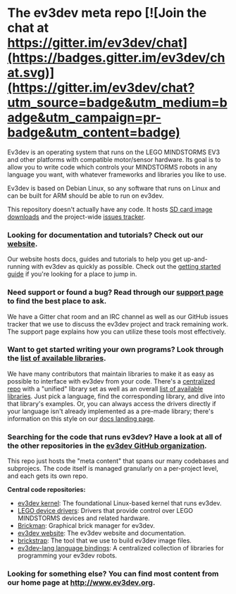 The ev3dev meta repo [![Join the chat at https://gitter.im/ev3dev/chat](https://badges.gitter.im/ev3dev/chat.svg)](https://gitter.im/ev3dev/chat?utm_source=badge&utm_medium=badge&utm_campaign=pr-badge&utm_content=badge)
====================

Ev3dev is an operating system that runs on the LEGO MINDSTORMS EV3 and other platforms with compatible motor/sensor hardware. Its goal is to allow you to write code which controls your MINDSTORMS robots in any language you want, with whatever frameworks and libraries you like to use.

Ev3dev is based on Debian Linux, so any software that runs on Linux and can be built for ARM should be able to run on ev3dev. 

This repository doesn't actually have any code. It hosts [SD card image downloads](https://github.com/ev3dev/ev3dev/releases) and the project-wide  [issues tracker](https://github.com/ev3dev/ev3dev/issues).

### Looking for documentation and tutorials? Check out our [website](http://www.ev3dev.org).

Our website hosts docs, guides and tutorials to help you get up-and-running with ev3dev as quickly as possible. Check out the [getting started guide](http://www.ev3dev.org/docs/getting-started/) if you're looking for a place to jump in.

### Need support or found a bug? Read through our [support page](http://www.ev3dev.org/support/) to find the best place to ask.

We have a Gitter chat room and an IRC channel as well as our GitHub issues tracker that we use to discuss the ev3dev project and track remaining work. The support page explains how you can utilize these tools most effectively.

### Want to get started writing your own programs? Look through the [list of available libraries](http://www.ev3dev.org/docs/libraries/).

We have many contributors that maintain libraries to make it as easy as possible to interface with ev3dev from your code. There's a [centralized repo](https://github.com/ev3dev/ev3dev-lang) with a "unified" library set as well as an overall [list of available libraries](http://www.ev3dev.org/docs/libraries/). Just pick a language, find the corresponding library, and dive into that library's examples. Or, you can always access the drivers directly if your language isn't already implemented as a pre-made library; there's  information on this style on our [docs landing page](http://www.ev3dev.org/docs/).

### Searching for the code that runs ev3dev? Have a look at all of the other repositories in the [ev3dev GitHub organization](https://github.com/ev3dev).

This repo just hosts the "meta content" that spans our many codebases and subprojecs. The code itself is managed granularly on a per-project level, and each gets its own repo.

**Central code repositories:**
- [ev3dev kernel](https://github.com/ev3dev/ev3-kernel): The foundational Linux-based kernel that runs ev3dev.
- [LEGO device drivers](https://github.com/ev3dev/lego-linux-drivers): Drivers that provide control over LEGO MINDSTORMS devices and related hardware.
- [Brickman](https://github.com/ev3dev/brickman): Graphical brick manager for ev3dev.
- [ev3dev website](https://github.com/ev3dev/ev3dev.github.io): The ev3dev website and documentation.
- [brickstrap](https://github.com/ev3dev/brickstrap): The tool that we use to build ev3dev image files.
- [ev3dev-lang language bindings](https://github.com/ev3dev/ev3dev-lang): A centralized collection of libraries for programming your ev3dev robots.

### Looking for something else? You can find most content from our home page at <http://www.ev3dev.org>.
